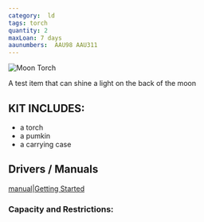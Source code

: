 ```yaml
---
category:  ld
tags: torch
quantity: 2
maxLoan: 7 days
aaunumbers:  AAU98 AAU311
---
```

![Moon Torch](https://m.media-amazon.com/images/I/51qpZ+8787S.jpg)

A test item that can shine a light on the back of the moon
## KIT INCLUDES:
- a torch
- a pumkin
- a carrying case

## Drivers / Manuals
[manual](https://peterwilliams.dk/)|[Getting Started](https://youtu.be/gr54EEoJqHM)


### Capacity and Restrictions:

